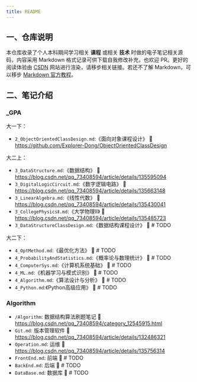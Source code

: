 ```yaml
---
title: README
---
```


## 一、仓库说明

本仓库收录了个人本科期间学习相关 **课程** 或相关 **技术** 时做的电子笔记相关源码，内容采用 Markdown 格式记录可供下载自我修改补充，也欢迎 PR。更好的阅读体验由 [CSDN](https://blog.csdn.net/qq_73408594) 网站进行渲染，请移步相关链接。若还不了解 Markdown，可以移步 [Markdown 官方教程](https://markdown.com.cn/)。

## 二、笔记介绍

### _GPA

大一下：

- `2_ObjectOrientedClassDesign.md`:《面向对象课程设计》 :link: ​<https://github.com/Explorer-Dong/ObjectOrientedClassDesign>

大二上：

- `3_DataStructure.md`:《数据结构》 :link: <https://blog.csdn.net/qq_73408594/article/details/135595094>
- `3_DigitalLogicCircuit.md`:《数字逻辑电路》 :link: ​<https://blog.csdn.net/qq_73408594/article/details/135663148>
- `3_LinearAlgebra.md`:《线性代数》 :link: <https://blog.csdn.net/qq_73408594/article/details/135430041>
- `3_CollegePhysicsⅡ.md`:《大学物理Ⅱ》 :link: <https://blog.csdn.net/qq_73408594/article/details/135485723>
- `3_DataStructureClassDesign.md`:《数据结构课程设计》 :link: ​# TODO

大二下：

- `4_OptMethod.md`:《最优化方法》 :link: # TODO
- `4_ProbabilityAndStatistics.md`:《概率论与数理统计》 :link: ​# TODO
- `4_ComputerSys.md`:《计算机系统基础》 :link: ​# TODO
- `4_ML.md`:《机器学习与模式识别》 :link: # TODO
- `4_Algorithm.md`:《算法设计与分析》 :link: ​# TODO
- `4_Python.md`:《Python高级应用》 :link: ​# TODO

### Algorithm

- `/Algorithm`: 数据结构算法刷题笔记 :link: ​<https://blog.csdn.net/qq_73408594/category_12545915.html>
- `Git.md`: 版本管理软件 :link: ​<https://blog.csdn.net/qq_73408594/article/details/132486321>
- `Operation.md`: 运维 :link: <https://blog.csdn.net/qq_73408594/article/details/135756314>
- `FrontEnd.md`: 前端 :link: # TODO
- `BackEnd.md`: 后端 :link: # TODO
- `DataBase.md`: 数据库 :link: # TODO

